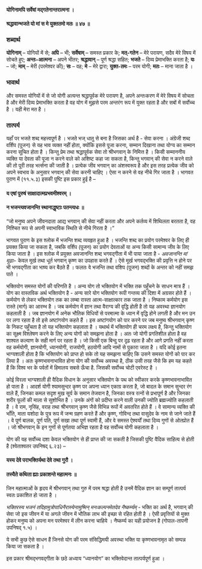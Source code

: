 #### योगिनामपि सर्वेषां मद्गतेनान्तरात्मना ।
#### श्रद्धावान्भजते यो मां स मे युक्ततमो मतः ॥ ४७ ॥

### शब्दार्थ

**योगिनाम्** – योगियों में से; **अपि** – भी; **सर्वेषाम्** – समस्त प्रकार के; **मत्-गतेन** – मेरे परायण, सदैव मेरे विषय में सोचते हुए; **अन्तः-आत्मना** – अपने भीतर; **श्रद्धावान्** – पूर्ण श्रद्धा सहित; **भजते** – दिव्य प्रेमाभक्ति करता है; **यः** – जो; **माम्** – मेरी (परमेश्वर की); **सः** – वह; **मे** – मेरे द्वारा; **युक्त-तमः** – परम योगी; **मतः** – माना जाता है ।

### भावार्थ

और समस्त योगियों में से जो योगी अत्यन्त श्रद्धापूर्वक मेरे परायण है, अपने अन्तःकरण में मेरे विषय में सोचता है और मेरी दिव्य प्रेमाभक्ति करता है वह योग में मुझसे परम अन्तरंग रूप में युक्त रहता है और सबों में सर्वोच्च है । यही मेरा मत है ।

### तात्पर्य

यहाँ पर भजते शब्द महत्त्वपूर्ण है । भजते भज् धातु से बना है जिसका अर्थ है - सेवा करना । अंग्रेजी शब्द वर्शिप (पूजन) से यह भाव व्यक्त नहीं होता, क्योंकि इससे पूजा करना, सम्मान दिखाना तथा योग्य का सम्मान करना सूचित होता है । किन्तु प्रेम तथा श्रद्धापूर्वक सेवा तो श्रीभगवान् के निमित्त है । किसी सम्माननीय व्यक्ति या देवता की पूजा न करने वाले को अशिष्ट कहा जा सकता है, किन्तु भगवान् की सेवा न करने वाले की तो पूरी तरह भर्त्सना की जाती है । प्रत्येक जीव भगवान् का अंशस्वरूप है और इस तरह प्रत्येक जीव को अपने स्वभाव के अनुसार भगवान् की सेवा करनी चाहिए । ऐसा न करने से वह नीचे गिर जाता है । भागवत पुराण में (११.५.३) इसकी पुष्टि इस प्रकार हुई है –

#### य एषां पुरुषं साक्षादात्मप्रभवमीश्वरम् ।
#### न भजन्त्यवजानन्ति स्थानाद्धृष्टाः पतन्त्यधः ॥

“जो मनुष्य अपने जीवनदाता आद्य भगवान् की सेवा नहीं करता और अपने कर्तव्य में शिथिलता बरतता है, वह निश्चित रूप से अपनी स्वाभाविक स्थिति से नीचे गिरता है ।”

भागवत पुराण के इस श्लोक में भजन्ति शब्द व्यवहृत हुआ है । भजन्ति शब्द का प्रयोग परमेश्वर के लिए ही प्रयक्त किया जा सकता है, जबकि वर्शिप (पूजन) का प्रयोग देवताओं या अन्य किसी सामान्य जीव के लिए किया जाता है । इस श्लोक में प्रयुक्त अवजानन्ति शब्द भगवद्गीता में भी पाया जाता है - *अवजानन्ति मां मूढाः*- केवल मूर्ख तथा धूर्त भगवान् कृष्ण का उपहास करते हैं । ऐसे मूर्ख भगवद्भक्ति की प्रवृत्ति न होने पर भी भगवद्गीता का भाष्य कर बैठते हैं । फलतः वे भजन्ति तथा वशिप (पूजन) शब्दों के अन्तर को नहीं समझ पाते ।

भक्तियोग समस्त योगों की परिणति है । अन्य योग तो भक्तियोग में भक्ति तक पहुँचने के साधन मात्र हैं । योग का वास्तविक अर्थ भक्तियोग है - अन्य सारे योग भक्तियोग रूपी गन्तव्य की दिशा में अग्रसर होते हैं । कर्मयोग से लेकर भक्तियोग तक का लम्बा रास्ता आत्म-साक्षात्कार तक जाता है । निष्काम कर्मयोग इस रास्ते (मार्ग) का आरम्भ है । जब कर्मयोग में ज्ञान तथा वैराग्य की वृद्धि होती है तो यह अवस्था ज्ञानयोग कहलाती है । जब ज्ञानयोग में अनेक भौतिक विधियों से परमात्मा के ध्यान में वृद्धि होने लगती है और मन उन पर लगा रहता है तो इसे अष्टांगयोग कहते हैं । इस अष्टांगयोग को पार करने पर जब मनुष्य श्रीभगवान् कृष्ण के निकट पहुँचता है तो यह भक्तियोग कहलाता है । यथार्थ में भक्तियोग ही चरम लक्ष्य है, किन्तु भक्तियोग का सूक्ष्म विश्लेषण करने के लिए अन्य योगों को समझना होता है । अतः जो योगी प्रगतिशील होता है वह शाश्वत कल्याण के सही मार्ग पर रहता है । जो किसी एक बिन्दु पर दृढ़ रहता है और आगे प्रगति नहीं करता वह कर्मयोगी, ज्ञानयोगी, ध्यानयोगी, राजयोगी, हठयोगी आदि नामों से पुकारा जाता है । यदि कोई इतना भाग्यशाली होता है कि भक्तियोग को प्राप्त हो सके तो यह समझना चाहिए कि उसने समस्त योगों को पार कर लिया है । अतः कृष्णभावनाभावित होना योग की सर्वोच्च अवस्था है, ठीक उसी तरह जैसे कि हम यह कहते हैं कि विश्व भर के पर्वतों में हिमालय सबसे ऊँचा है. जिसकी सर्वोच्च चोटी एवरेस्ट है ।

कोई विरला भाग्यशाली ही वैदिक विधान के अनुसार भक्तियोग के पथ को स्वीकार करके कृष्णभावनाभावित हो पाता है । आदर्श योगी श्यामसुन्दर कृष्ण पर अपना ध्यान एकाग्र करता है, जो बादल के समान सुन्दर रंग वाले हैं, जिनका कमल सदृश मुख सूर्य के समान तेजवान है, जिनका वस्त्र रत्नों से प्रभापूर्ण है और जिनका शरीर फूलों की माला से सुशोभित है । उनके अंगों को प्रदीप्त करने वाली उनकी ज्योति ब्रह्मज्योति कहलाती है । वे राम, नृसिंह, वराह तथा श्रीभगवान् कृष्ण जैसे विभिन्न रूपों में अवतरित होते हैं । वे सामान्य व्यक्ति की भाँति, माता यशोदा के पुत्र रूप में जन्म ग्रहण करते हैं और कृष्ण, गोविन्द तथा वासुदेव के नाम से जाने जाते हैं । वे पूर्ण बालक, पूर्ण पति, पूर्ण सखा तथा पूर्ण स्वामी हैं, और वे समस्त ऐश्वर्यों तथा दिव्य गुणों से ओतप्रोत हैं । जो श्रीभगवान् के इन गुणों से पूर्णतया अभिज्ञ रहता है वह सर्वोच्च योगी कहलाता है ।

योग की यह सर्वोच्च दशा केवल भक्तियोग से ही प्राप्त की जा सकती है जिसकी पुष्टि वैदिक साहित्य से होती है (श्वेताश्वतर उपनिषद् ६.२३) –

#### यस्य देवे पराभक्तिर्यथा देवे तथा गुरौ ।
#### तस्यैते कथिता ह्याः प्रकाशन्ते महात्मनः ॥

जिन महात्माओं के हृदय में श्रीभगवान् तथा गुरु में परम श्रद्धा होती है उनमें वैदिक ज्ञान का सम्पूर्ण  तात्पर्य स्वतः प्रकाशित हो जाता है ।

*भक्तिरस्य भजनं तदिहामुत्रोपाधिनैरास्येनामुष्मिन् मनःकल्पनमेतदेव नैष्कर्म्यम्* - भक्ति का अर्थ है, भगवान् की सेवा जो इस जीवन में या अगले जीवन में भौतिक लाभ की इच्छा से रहित होती है । ऐसी प्रवृत्तियों से मुक्त होकर मनुष्य को अपना मन परमेश्वर में लीन करना चाहिये । नैष्कर्म्य का यही प्रयोजन है (गोपाल-तापनी उपनिषद् १.५) ।

ये सभी कुछ ऐसे साधन हैं जिनसे योग की परम संसिद्धिमयी अवस्था भक्ति या कृष्णभावनामृत को सम्पन्न किया जा सकता है ।

इस प्रकार श्रीमद्भगवद्गीता के छठे अध्याय “ध्यानयोग” का भक्तिवेदान्त तात्पर्यपूर्ण हुआ ।